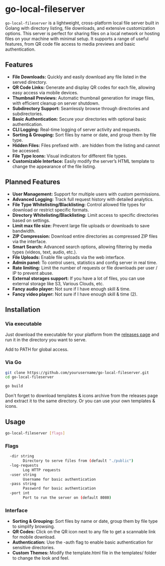 # go-local-fileserver

`go-local-fileserver` is a lightweight, cross-platform local file server built in Golang with directory listing, file downloads, and extensive customization options. This server is perfect for sharing files on a local network or hosting files on your machine with minimal setup. It supports a range of useful features, from QR code file access to media previews and basic authentication.

## Features

* <b>File Downloads:</b> Quickly and easily download any file listed in the served directory.
* <b>QR Code Links:</b> Generate and display QR codes for each file, allowing easy access via mobile devices.
* <b>Thumbnail Previews:</b> Automatic thumbnail generation for image files, with efficient cleanup on server shutdown.
* <b>Subdirectory Support:</b> Seamlessly browse through directories and subdirectories.
* <b>Basic Authentication:</b> Secure your directories with optional basic authentication.
* <b>CLI Logging:</b> Real-time logging of server activity and requests.
* <b>Sorting & Grouping:</b> Sort files by name or date, and group them by file type.
* <b>Hidden Files:</b> Files prefixed with . are hidden from the listing and cannot be accessed.
* <b>File Type Icons:</b> Visual indicators for different file types.
* <b>Customizable Interface:</b> Easily modify the server’s HTML template to change the appearance of the file listing.

## Planned Features

* <b>User Management:</b> Support for multiple users with custom permissions.
* <b>Advanced Logging:</b> Track full request history with detailed analytics.
* <b>File Type Whitelisting/Blacklisting:</b> Control allowed file types for download or restrict specific formats.
* <b>Directory Whitelisting/Blacklisting:</b> Limit access to specific directories based on settings.
* <b>Limit max file size:</b> Prevent large file uploads or downloads to save bandwidth.
* <b>ZIP Compression:</b> Download entire directories as compressed ZIP files via the interface.
* <b>Smart Search:</b> Advanced search options, allowing filtering by media types (videos, text, audio, etc.).
* <b>File Uploads:</b> Enable file uploads via the web interface.
* <b>Admin panel:</b> To control users, statistics and config server in real time.
* <b>Rate limiting:</b> Limit the number of requests or file downloads per user / IP to prevent abuse.
* <b>External storages support:</b> If you have a lot of files, you can use external storage like S3, Various Clouds, etc.
* <b>Fancy audio player:</b> Not sure if I have enough skill & time.
* <b>Fancy video player:</b> Not sure if I have enough skill & time (2).

## Installation

### Via executable

Just download the executable for your platform from the [releases page](https://github.com/lazybark/go-local-fileserver/releases) and run it in the directory you want to serve.

Add to PATH for global access.

### Via Go

```bash
git clone https://github.com/yourusername/go-local-fileserver.git
cd go-local-fileserver

go build
```

Don't forget to download templates & icons archive from the releases page and extract it to the same directory. Or you can use your own templates & icons.

## Usage

```bash
go-local-fileserver [flags]
```

### Flags

```bash
  -dir string
        Directory to serve files from (default "./public")
  -log-requests
        Log HTTP requests
  -user string
        Username for basic authentication
  -pass string
        Password for basic authentication
  -port int
        Port to run the server on (default 8080)
```

### Interface

* <b>Sorting & Grouping:</b> Sort files by name or date, group them by file type to simplify browsing.
* <b>QR Codes:</b> Click on the QR icon next to any file to get a scannable link for mobile download.
* <b>Authentication:</b> Use the -auth flag to enable basic authentication for sensitive directories.
* <b>Custom Themes:</b> Modify the template.html file in the templates/ folder to change the look and feel.
